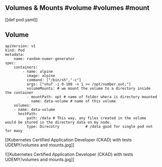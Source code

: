 ## Volumes & Mounts #volume #volumes #mount 
[[def pod.yaml]]


## Volume 
```
apiVersion: v1
kind: Pod
metadata:
	name: random-numer-generator
spec:
	containers:
		- name: alpine
		  image: alpine
		  command: ["/bin/sh","-c"]
		  args: ["shuf -i 0-100 -n 1 >> /opt/number.out;"]
		  volumeMounts: # we mount the volume to a directory inside the container
		  - mountPath: opt # name of folder whera is directory mounted 
		    name: data-volume # name of this volume
	volumes:
	- name: data-volume
	  hostPath:
		  path: /data # This way, any files created in the volume would be stored in the directory data on my node.
		  type: Direcotry            # /data good for single pod not for many
```

[[Kubernetes Certified Application Developer (CKAD) with tests UDEMY/volumes and mounts.jpg]]

![[Kubernetes Certified Application Developer (CKAD) with tests UDEMY/volumes and mounts.jpg]]











